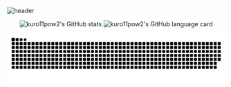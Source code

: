 ![header](https://capsule-render.vercel.app/api?type=waving&color=timeGradient&height=200&section=header&text=Hi%20there!&fontSize=70&animation=fadeIn)
<p align="center">
    <img alt="kuro11pow2's GitHub stats" src="https://github-readme-stats.vercel.app/api?username=kuro11pow2&hide=stars&count_private=true&theme=default&show_icons=true" style="text-align: center;">
    <img alt="kuro11pow2's GitHub language card" src="https://github-readme-stats.vercel.app/api/top-langs/?username=kuro11pow2&layout=compact" style="text-align: center;">
</p>

![snake gif](https://github.com/kuro11pow2/kuro11pow2/blob/output/github-contribution-grid-snake.svg)
